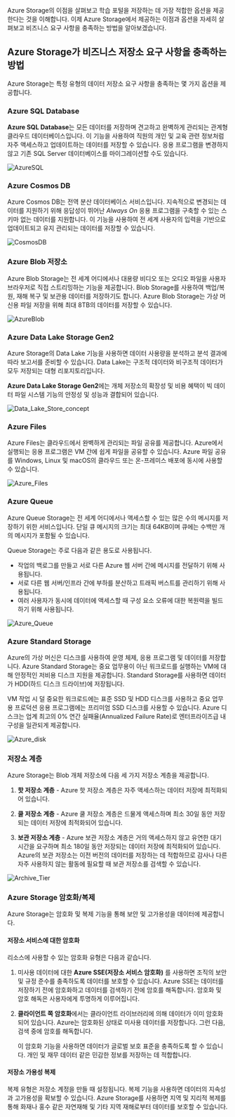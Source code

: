 Azure Storage의 이점을 살펴보고 학습 포털을 저장하는 데 가장 적합한 옵션을 제공한다는 것을 이해합니다. 이제 Azure Storage에서 제공하는 이점과 옵션을 자세히 살펴보고 비즈니스 요구 사항을 충족하는 방법을 알아보겠습니다.

## <a name="how-azure-storage-can-meet-your-business-storage-needs"></a>Azure Storage가 비즈니스 저장소 요구 사항을 충족하는 방법

Azure Storage는 특정 유형의 데이터 저장소 요구 사항을 충족하는 몇 가지 옵션을 제공합니다.

### <a name="azure-sql-database"></a>Azure SQL Database

**Azure SQL Database**는 모든 데이터를 저장하며 견고하고 완벽하게 관리되는 관계형 클라우드 데이터베이스입니다. 이 기능을 사용하여 직원의 개인 및 교육 관련 정보처럼 자주 액세스하고 업데이트하는 데이터를 저장할 수 있습니다. 응용 프로그램을 변경하지 않고 기존 SQL Server 데이터베이스를 마이그레이션할 수도 있습니다.

![AzureSQL](../media-draft/Azure_SQL.png)

### <a name="azure-cosmos-db"></a>Azure Cosmos DB

Azure Cosmos DB는 전역 분산 데이터베이스 서비스입니다. 지속적으로 변경되는 데이터를 지원하기 위해 응답성이 뛰어난 *Always On* 응용 프로그램을 구축할 수 있는 스키마 없는 데이터를 지원합니다. 이 기능을 사용하여 전 세계 사용자의 입력을 기반으로 업데이트되고 유지 관리되는 데이터를 저장할 수 있습니다.

![CosmosDB](../media-draft/Azure_cosmos_db.png)

### <a name="azure-blob-storage"></a>Azure Blob 저장소

Azure Blob Storage는 전 세계 어디에서나 대용량 비디오 또는 오디오 파일을 사용자 브라우저로 직접 스트리밍하는 기능을 제공합니다. Blob Storage를 사용하여 백업/복원, 재해 복구 및 보관용 데이터를 저장하기도 합니다. Azure Blob Storage는 가상 머신용 파일 저장을 위해 최대 8TB의 데이터를 저장할 수 있습니다.

![AzureBlob](../media-draft/Azure_blob.png)

### <a name="azure-data-lake-storage-gen2"></a>Azure Data Lake Storage Gen2

Azure Storage의 Data Lake 기능을 사용하면 데이터 사용량을 분석하고 분석 결과에 따라 보고서를 준비할 수 있습니다. Data Lake는 구조적 데이터와 비구조적 데이터가 모두 저장되는 대형 리포지토리입니다.

**Azure Data Lake Storage Gen2**에는 개체 저장소의 확장성 및 비용 혜택이 빅 데이터 파일 시스템 기능의 안정성 및 성능과 결합되어 있습니다.

![Data_Lake_Store_concept](../media-draft/Data_lake_store_concept.png)

### <a name="azure-files"></a>Azure Files

Azure Files는 클라우드에서 완벽하게 관리되는 파일 공유를 제공합니다. Azure에서 실행되는 응용 프로그램은 VM 간에 쉽게 파일을 공유할 수 있습니다. Azure 파일 공유를 Windows, Linux 및 macOS의 클라우드 또는 온-프레미스 배포에 동시에 사용할 수 있습니다.

![Azure_Files](../media-draft/Azure_Files.png)

### <a name="azure-queue"></a>Azure Queue

Azure Queue Storage는 전 세계 어디에서나 액세스할 수 있는 많은 수의 메시지를 저장하기 위한 서비스입니다. 단일 큐 메시지의 크기는 최대 64KB이며 큐에는 수백만 개의 메시지가 포함될 수 있습니다.

Queue Storage는 주로 다음과 같은 용도로 사용됩니다.

- 작업의 백로그를 만들고 서로 다른 Azure 웹 서버 간에 메시지를 전달하기 위해 사용됩니다.
- 서로 다른 웹 서버/인프라 간에 부하를 분산하고 트래픽 버스트를 관리하기 위해 사용됩니다.
- 여러 사용자가 동시에 데이터에 액세스할 때 구성 요소 오류에 대한 복원력을 빌드하기 위해 사용됩니다.

![Azure_Queue](../media-draft/Azure_Queue.png)

### <a name="azure-standard-storage"></a>Azure Standard Storage

Azure의 가상 머신은 디스크를 사용하여 운영 체제, 응용 프로그램 및 데이터를 저장합니다. Azure Standard Storage는 중요 업무용이 아닌 워크로드를 실행하는 VM에 대해 안정적인 저비용 디스크 지원을 제공합니다. Standard Storage를 사용하면 데이터가 HDD(하드 디스크 드라이브)에 저장됩니다.

VM 작업 시 덜 중요한 워크로드에는 표준 SSD 및 HDD 디스크를 사용하고 중요 업무용 프로덕션 응용 프로그램에는 프리미엄 SSD 디스크를 사용할 수 있습니다. Azure 디스크는 업계 최고의 0% 연간 실패율(Annualized Failure Rate)로 엔터프라이즈급 내구성을 일관되게 제공합니다.

![Azure_disk](../media-draft/Azure_disks.png)

### <a name="storage-tiers"></a>저장소 계층

Azure Storage는 Blob 개체 저장소에 다음 세 가지 저장소 계층을 제공합니다.

1. **핫 저장소 계층** - Azure 핫 저장소 계층은 자주 액세스하는 데이터 저장에 최적화되어 있습니다. 

1. **쿨 저장소 계층** - Azure 쿨 저장소 계층은 드물게 액세스하며 최소 30일 동안 저장되는 데이터 저장에 최적화되어 있습니다.

1. **보관 저장소 계층** - Azure 보관 저장소 계층은 거의 액세스하지 않고 유연한 대기 시간을 요구하며 최소 180일 동안 저장되는 데이터 저장에 최적화되어 있습니다. Azure의 보관 저장소는 이전 버전의 데이터를 저장하는 데 적합하므로 감사나 다른 자주 사용하지 않는 활동에 필요할 때 보관 저장소를 검색할 수 있습니다.

![Archive_Tier](../media-draft/Archive_Storage_Tier.png)

### <a name="azure-storage-encryptionreplication"></a>Azure Storage 암호화/복제

Azure Storage는 암호화 및 복제 기능을 통해 보안 및 고가용성을 데이터에 제공합니다.

#### <a name="encryption-for-storage-services"></a>저장소 서비스에 대한 암호화

리소스에 사용할 수 있는 암호화 유형은 다음과 같습니다.

1. 미사용 데이터에 대한 **Azure SSE(저장소 서비스 암호화)** 를 사용하면 조직의 보안 및 규정 준수를 충족하도록 데이터를 보호할 수 있습니다. Azure SSE는 데이터를 저장하기 전에 암호화하고 데이터를 검색하기 전에 암호를 해독합니다. 암호화 및 암호 해독은 사용자에게 투명하게 이루어집니다.
1. **클라이언트 쪽 암호화**에서는 클라이언트 라이브러리에 의해 데이터가 이미 암호화되어 있습니다. Azure는 암호화된 상태로 미사용 데이터를 저장합니다. 그런 다음, 검색 중에 암호를 해독합니다.

    이 암호화 기능을 사용하면 데이터가 글로벌 보호 표준을 충족하도록 할 수 있습니다. 개인 및 재무 데이터 같은 민감한 정보를 저장하는 데 적합합니다.

#### <a name="replication-for-storage-availability"></a>저장소 가용성 복제

복제 유형은 저장소 계정을 만들 때 설정됩니다. 복제 기능을 사용하면 데이터의 지속성과 고가용성을 확보할 수 있습니다. Azure Storage를 사용하면 지역 및 지리적 복제를 통해 화재나 홍수 같은 자연재해 및 기타 지역 재해로부터 데이터를 보호할 수 있습니다.
